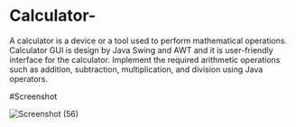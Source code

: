 # Calculator-

A calculator is a device or a tool used to perform mathematical operations.
Calculator GUI is design by Java Swing and AWT and it is user-friendly interface for the calculator.
Implement the required arithmetic operations such as addition, subtraction, multiplication, and division using Java operators.


#Screenshot


![Screenshot (56)](https://user-images.githubusercontent.com/124526341/223782913-294a20e1-cad9-468f-9650-d266b8fd0dc6.png)


